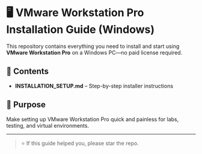 # 🖥️ VMware Workstation Pro Installation Guide (Windows)

This repository contains everything you need to install and start using **VMware Workstation Pro** on a Windows PC—no paid license required.

## 📂 Contents

- **INSTALLATION_SETUP.md** – Step-by-step installer instructions

## 🎯 Purpose

Make setting up VMware Workstation Pro quick and painless for labs, testing, and virtual environments.

---

> ⭐ If this guide helped you, please star the repo.
